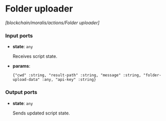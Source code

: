 # Folder uploader

_[blockchain/moralis/actions/Folder uploader]_

### Input ports

* __state__: ` any `

    Receives script state.<br>


* __params__: 
    ```
    {"cwd" :string, "result-path" :string, "message" :string, "folder-upload-data" :any, "api-key" :string}
    ```

### Output ports

* __state__: ` any `

    Sends updated script state.<br>

